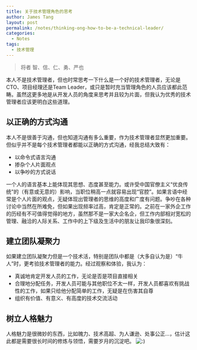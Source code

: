 ```yaml
---
title: 关于技术管理角色的思考
author: James Tang
layout: post
permalink: /notes/thinking-ong-how-to-be-a-technical-leader/
categories:
  - Notes
tags:
  - 技术管理
---
```

> 将者 智、信、仁、勇、严也

本人不是技术管理者，但也时常思考一下什么是一个好的技术管理者，无论是CTO、项目经理还是Team Leader，或只是暂时充当管理角色的人员应该都此范畴。虽然这更多地是从开发人员的角度来思考并且较为片面，但我认为优秀的技术管理者应该更明白这些道理。

## 以正确的方式沟通

本人不是很善于沟通，但也知道沟通有多么重要，作为技术管理者显然更加重要。但似乎并不是每个技术管理者都能以正确的方式沟通，经我总结大致有：

  * 以命令式语言沟通
  * 掺杂个人片面观点
  * 以争吵的方式说话

一个人的语言基本上能体现其思想、态度甚至能力。或许受中国官僚主义“优良传统”的（有意或无意的）影响，当职位稍高一点就容易出现“官腔”。如果言语中经常是个人片面的观点，无疑体现出管理者的思维的高度和广度有问题。争吵在各种讨论中当然在所难免，但如果出现频率过高，肯定是正常的。之前在一家外企工作的历经有不可值得觉得的地方，虽然那不是一家大企名企，但工作内部相对宽松的管理、融洽的人际关系、工作中的上下级及生活中的朋友让我印象很深刻。

## 建立团队凝聚力

如果建立团队凝聚力但是一个技术活，特别是团队中都是（大多自认为是）“牛人”时，更考验技术管理者的能力。经过观察和体验，我认为：

  * 真诚地肯定开发人员的工作，无论是否是项目直接相关
  * 合理地分配任务，开发人员可能与其他职位不太一样，开发人员都喜欢有挑战性的工作，如果只给他分配简单的工作，无疑是在伤害其自尊
  * 组织有价值、有意义、有高度的技术交流活动

## 树立人格魅力

人格魅力是很微妙的东西，比如魄力、技术高超、为人谦逊、处事公正&#8230;，估计这此都是需要很长时间的修炼与领悟，需要岁月的沉淀吧。 <img src="http://tangobean.com/wp-includes/images/smilies/icon_smile.gif" alt=":)" class="wp-smiley" />